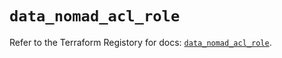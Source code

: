 # `data_nomad_acl_role`

Refer to the Terraform Registory for docs: [`data_nomad_acl_role`](https://www.terraform.io/docs/providers/nomad/d/acl_role).
